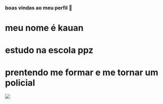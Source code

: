 ### boas vindas ao meu perfil 🥇

# meu nome é kauan 
# estudo na escola ppz
# prentendo me formar e me tornar um policial 
![](https://media1.tenor.com/m/EkPgKfFQey0AAAAC/mav78aqui%C3%A9corinthians.gif)








